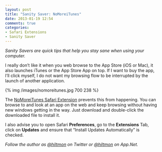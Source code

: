 ```yaml
---
layout: post
title: "Sanity Saver: NoMoreiTunes"
date: 2013-01-19 12:54
comments: true
categories: 
- Safari Extensions
- Sanity Saver
---
```


*Sanity Savers are quick tips that help you stay sane when using your computer.*

I really don’t like it when you web browse to the App Store (iOS or Mac), it also launches iTunes or the App Store App on top. If I want to buy the app, I’ll click myself, I do not want my browsing flow to be interrupted by the launch of another application.

{% img /images/nomoreitunes.jpg 700 238 %}

The [NoMoreiTunes Safari Extension](http://nomoreitunes.einserver.de) prevents this from happening. You can browse to and look at an app on the web and keep browsing without having new windows getting in the way. Just download and double-click the downloaded file to install it.

I also advise you to open Safari **Preferences**, go to the **Extensions** Tab, click on **Updates** and ensure that “Install Updates Automatically” is checked.

*Follow the author as [@hiltmon](https://twitter.com/hiltmon) on Twitter or [@hiltmon](http://alpha.app.net/hiltmon) on App.Net.*
